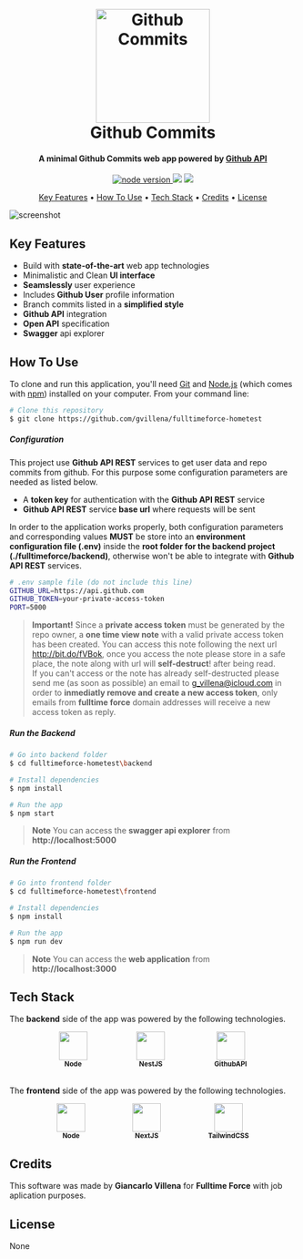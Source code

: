 
<h1 align="center">
  <br>
  <a href="http://www.amitmerchant.com/electron-markdownify"><img src="https://user-images.githubusercontent.com/12707294/201301834-5c529ab9-e5be-466a-96a3-21798f0bf3a3.png" alt="Github Commits" width="200"></a>
  <br>
  Github Commits
  <br>
</h1>


<h4 align="center">A minimal Github Commits web app powered by <a href="https://docs.github.com/en/rest" target="_blank">Github API</a></h4>

<p align="center">
  <a href="">
    <img src="https://img.shields.io/badge/node-v19.0.1-brightgreen"
         alt="node version">
  </a>
  <a href=""><img src="https://img.shields.io/badge/nestjs-v9.0.0-ff69b4"></a>
  <a href="">
      <img src="https://img.shields.io/badge/nextjs-v13.0.1-blue">
  </a>
</p>

<p align="center">
  <a href="#key-features">Key Features</a> •
  <a href="#how-to-use">How To Use</a> •
  <a href="#tech-stake">Tech Stack</a> •  
  <a href="#credits">Credits</a> •
  <a href="#license">License</a>
</p>

![screenshot](https://user-images.githubusercontent.com/12707294/201395472-41328299-00f9-4a60-93ea-b687f1f6a94f.gif)

## Key Features

* Build with **state-of-the-art** web app technologies 
* Minimalistic and Clean **UI interface**
* **Seamslessly** user experience
* Includes **Github User** profile information 
* Branch commits listed in a **simplified style**
* **Github API** integration
* **Open API** specification 
* **Swagger** api explorer    


## How To Use

To clone and run this application, you'll need [Git](https://git-scm.com) and [Node.js](https://nodejs.org/en/download/) (which comes with [npm](http://npmjs.com)) installed on your computer. From your command line:

```bash
# Clone this repository
$ git clone https://github.com/gvillena/fulltimeforce-hometest
```
##### Configuration
This project use **Github API REST** services to get user data and repo commits from github. For this purpose some configuration parameters are needed as listed below. 
* A **token key** for authentication with the **Github API REST** service
* **Github API REST** service **base url** where requests will be sent

In order to the application works properly, both configuration parameters and corresponding values **MUST** be store into an **environment configuration file (.env)** inside the **root folder for the backend project (./fulltimeforce/backend)**, otherwise won't be able to integrate with **Github API REST** services.

```bash
# .env sample file (do not include this line)
GITHUB_URL=https://api.github.com
GITHUB_TOKEN=your-private-access-token
PORT=5000
```
> **Important!**
> Since a **private access token** must be generated by the repo owner, a **one time view note** with a valid private access token has been created. You can access this note following the next url http://bit.do/fVBok, once you access the note please store in a safe place, the note along with url will **self-destruct**! after being read.  
> If you can't access or the note has already self-destructed please send me (as soon as possible) an email to g_villena@icloud.com in order to **inmediatly remove and create a new access token**, only emails from **fulltime force** domain addresses will receive a new access token as reply.
>
##### Run the Backend 
```bash
# Go into backend folder 
$ cd fulltimeforce-hometest\backend

# Install dependencies
$ npm install

# Run the app
$ npm start
```
> **Note**
> You can access the **swagger api explorer** from **http://localhost:5000**
>


##### Run the Frontend
```bash
# Go into frontend folder 
$ cd fulltimeforce-hometest\frontend

# Install dependencies
$ npm install

# Run the app
$ npm run dev
```
> **Note**
> You can access the **web application** from **http://localhost:3000**
>

## Tech Stack
The **backend** side of the app was powered by the following technologies.
<br>
<div class="tech-icon-container" style="display: flex; justify-content: space-evenly;">
  <div class="tech-icon-element" style="display: flex; flex-direction: column; justify-content: flex-start; align-items: center;">
    <img height="50" width="50" src="https://cdn.simpleicons.org/Node.js" /> <b><small>Node</small></b>
  </div>
  <div class="tech-icon-element" style="display: flex; flex-direction: column; justify-content: flex-start; align-items: center;">
    <img height="50" width="50" src="https://cdn.simpleicons.org/NestJS" /> <b><small>NestJS</small></b>
  </div>
  <div class="tech-icon-element" style="display: flex; flex-direction: column; justify-content: flex-start; align-items: center;">
    <img height="50" width="50" src="https://cdn.simpleicons.org/Github/6e5494" /> <b><small>GithubAPI</small></b>
  </div>
</div>  
<br>

The **frontend** side of the app was powered by the following technologies.
<br>
<div class="tech-icon-container" style="display: flex; justify-content: space-evenly;">
  <div class="tech-icon-element" style="display: flex; flex-direction: column; justify-content: flex-start; align-items: center;">
    <img height="50" width="50" src="https://cdn.simpleicons.org/Node.js" /> <b><small>Node</small></b>
  </div>
  <div class="tech-icon-element" style="display: flex; flex-direction: column; justify-content: flex-start; align-items: center;">
    <img height="50" width="50" src="https://cdn.simpleicons.org/Next.JS/midnightblue" /> <b><small>NextJS</small></b>
  </div>
  <div class="tech-icon-element" style="display: flex; flex-direction: column; justify-content: flex-start; align-items: center;">
    <img height="50" width="50" src="https://cdn.simpleicons.org/TailwindCss" /> <b><small>TailwindCSS</small></b>
  </div>
</div>  

## Credits

This software was made by **Giancarlo Villena** for **Fulltime Force** with job aplication purposes.

## License

None

